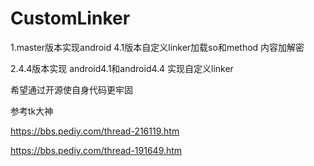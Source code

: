 # CustomLinker
1.master版本实现android 4.1版本自定义linker加载so和method 内容加解密

2.4.4版本实现 android4.1和android4.4 实现自定义linker


希望通过开源使自身代码更牢固

参考tk大神

https://bbs.pediy.com/thread-216119.htm

https://bbs.pediy.com/thread-191649.htm

